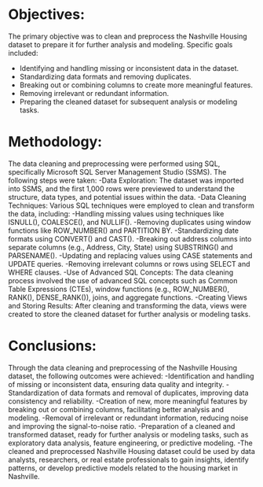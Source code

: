 # Objectives:
The primary objective was to clean and preprocess the Nashville Housing dataset to prepare it for further analysis and modeling. Specific goals included:
- Identifying and handling missing or inconsistent data in the dataset.
- Standardizing data formats and removing duplicates.
- Breaking out or combining columns to create more meaningful features.
- Removing irrelevant or redundant information.
- Preparing the cleaned dataset for subsequent analysis or modeling tasks.

# Methodology:
The data cleaning and preprocessing were performed using SQL, specifically Microsoft SQL Server Management Studio (SSMS). The following steps were taken:
-Data Exploration: The dataset was imported into SSMS, and the first 1,000 rows were previewed to understand the structure, data types, and potential issues within the data.
-Data Cleaning Techniques: Various SQL techniques were employed to clean and transform the data, including:
-Handling missing values using techniques like ISNULL(), COALESCE(), and NULLIF().
-Removing duplicates using window functions like ROW_NUMBER() and PARTITION BY.
-Standardizing date formats using CONVERT() and CAST().
-Breaking out address columns into separate columns (e.g., Address, City, State) using SUBSTRING() and PARSENAME().
-Updating and replacing values using CASE statements and UPDATE queries.
-Removing irrelevant columns or rows using SELECT and WHERE clauses.
-Use of Advanced SQL Concepts: The data cleaning process involved the use of advanced SQL concepts such as Common Table Expressions (CTEs), window functions (e.g., ROW_NUMBER(), RANK(), DENSE_RANK()), joins, and aggregate functions.
-Creating Views and Storing Results: After cleaning and transforming the data, views were created to store the cleaned dataset for further analysis or modeling tasks.

# Conclusions:
Through the data cleaning and preprocessing of the Nashville Housing dataset, the following outcomes were achieved:
-Identification and handling of missing or inconsistent data, ensuring data quality and integrity.
-Standardization of data formats and removal of duplicates, improving data consistency and reliability.
-Creation of new, more meaningful features by breaking out or combining columns, facilitating better analysis and modeling.
-Removal of irrelevant or redundant information, reducing noise and improving the signal-to-noise ratio.
-Preparation of a cleaned and transformed dataset, ready for further analysis or modeling tasks, such as exploratory data analysis, feature engineering, or predictive modeling.
-The cleaned and preprocessed Nashville Housing dataset could be used by data analysts, researchers, or real estate professionals to gain insights, identify patterns, or develop predictive models related to the housing market in Nashville.
